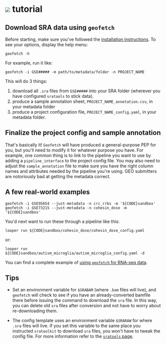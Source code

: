 # <img src="../img/geofetch_logo.svg" class="img-header">  tutorial

## Download SRA data using `geofetch`

Before starting, make sure you've followed the [installation instructions](install.md). To see your options, display the help menu:

```console
geofetch -h
```

For example, run it like:

```console
geofetch -i GSE##### -m path/to/metadata/folder -n PROJECT_NAME
```

This will do 3 things:

1. download all `.sra` files from `GSE#####` into your SRA folder (wherever you have configured `sratools` to stick data).
2. produce a sample annotation sheet, `PROJECT_NAME_annotation.csv`, in your metadata folder
3. produce a project configuration file, `PROJECT_NAME_config.yaml`, in your metadata folder.


## Finalize the project config and sample annotation

That's basically it! `Geofetch` will have produced a general-purpose PEP for you, but you'll need to modify it for whatever purpose you have. For example, one common thing is to link to the pipeline you want to use by adding a `pipeline_interface` to the project config file. You may also need to adjust the `sample_annotation` file to make sure you have the right column names and attributes needed by the pipeline you're using. GEO submitters are notoriously bad at getting the metadata correct.

## A few real-world examples

```console
geofetch -i GSE95654 --just-metadata -n crc_rrbs -m '${CODE}sandbox'
geofetch -i GSE73215 --just-metadata -n cohesin_dose -m '${CODE}sandbox'
```

You'd next want to run these through a pipeline like this: 
```
looper run ${CODE}sandbox/cohesin_dose/cohesin_dose_config.yaml
```

or:

```
looper run ${CODE}sandbox/autism_microglia/autism_microglia_config.yaml -d
```

You can find a complete example of [using `geofetch` for RNA-seq data](https://github.com/databio/example-projects/tree/master/rna-seq). 


## Tips

* Set an environment variable for `$SRABAM` (where `.bam` files will live), and `geofetch` will check to see if you have an already-converted bamfile there before issuing the command to download the `sra` file. In this way, you can delete old `sra` files after conversion and not have to worry about re-downloading them. 

* The config template uses an environment variable `$SRARAW` for where `.sra` files will live. If you set this variable to the same place you instructed `sratoolkit` to download `sra` files, you won't have to tweak the config file. For more information refer to the [`sratools` page](howto-location.md).

